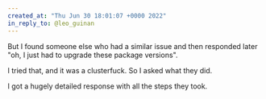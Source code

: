 ```yaml
---
created_at: "Thu Jun 30 18:01:07 +0000 2022"
in_reply_to: @leo_guinan
---
```


But I found someone else who had a similar issue and then responded later "oh, I just had to upgrade these package versions".

I tried that, and it was a clusterfuck. So I asked what they did.

I got a hugely detailed response with all the steps they took.